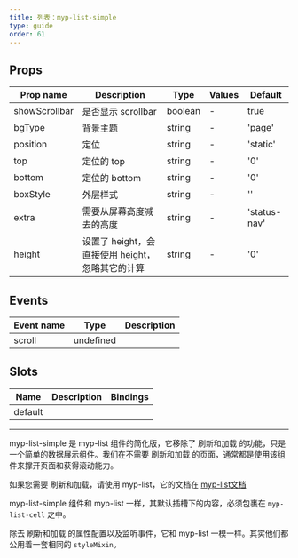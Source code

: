 ```yaml
---
title: 列表：myp-list-simple
type: guide
order: 61
---
```


## Props

| Prop name     | Description                                      | Type    | Values | Default      |
| ------------- | ------------------------------------------------ | ------- | ------ | ------------ |
| showScrollbar | 是否显示 scrollbar                               | boolean | -      | true         |
| bgType        | 背景主题                                         | string  | -      | 'page'       |
| position      | 定位                                             | string  | -      | 'static'     |
| top           | 定位的 top                                       | string  | -      | '0'          |
| bottom        | 定位的 bottom                                    | string  | -      | '0'          |
| boxStyle      | 外层样式                                         | string  | -      | ''           |
| extra         | 需要从屏幕高度减去的高度                         | string  | -      | 'status-nav' |
| height        | 设置了 height，会直接使用 height，忽略其它的计算 | string  | -      | '0'          |

## Events

| Event name | Type      | Description |
| ---------- | --------- | ----------- |
| scroll     | undefined |

## Slots

| Name    | Description | Bindings |
| ------- | ----------- | -------- |
| default |             |          |

---

myp-list-simple 是 myp-list 组件的简化版，它移除了 刷新和加载 的功能，只是一个简单的数据展示组件。我们在不需要 刷新和加载 的页面，通常都是使用该组件来撑开页面和获得滚动能力。

如果您需要 刷新和加载，请使用 myp-list，它的文档在 [myp-list文档](/doc/guide/myp-list.html)

myp-list-simple 组件和 myp-list 一样，其默认插槽下的内容，必须包裹在 `myp-list-cell` 之中。

除去 刷新和加载 的属性配置以及监听事件，它和 myp-list 一模一样。其实他们都公用着一套相同的 `styleMixin`。

